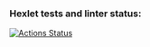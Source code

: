 ### Hexlet tests and linter status:
[![Actions Status](https://github.com/S0ldierBoy/frontend-project-11/actions/workflows/hexlet-check.yml/badge.svg)](https://github.com/S0ldierBoy/frontend-project-11/actions)